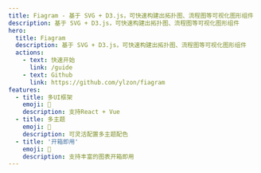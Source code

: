 ```yaml
---
title: Fiagram - 基于 SVG + D3.js，可快速构建出拓扑图、流程图等可视化图形组件
description: 基于 SVG + D3.js，可快速构建出拓扑图、流程图等可视化图形组件
hero:
  title: Fiagram
  description: 基于 SVG + D3.js，可快速构建出拓扑图、流程图等可视化图形组件
  actions:
    - text: 快速开始
      link: /guide
    - text: Github
      link: https://github.com/ylzon/fiagram
features:
  - title: 多UI框架
    emoji: 💎
    description: 支持React + Vue
  - title: 多主题
    emoji: 🌈
    description: 可灵活配置多主题配色
  - title: '开箱即用'
    emoji: 🚀
    description: 支持丰富的图表开箱即用
---
```

